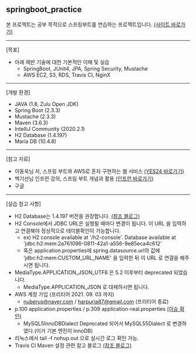 ## springboot_practice

본 프로젝트는 공부 목적으로 스프링부트를 연습하는 프로젝트입니다.
[(사이트 바로가기)](http://ec2-13-209-152-211.ap-northeast-2.compute.amazonaws.com "사이트 바로가기")

***

[목표]
+ 아래 제반 기술에 대한 기본적인 이해 및 실습
    + SpringBoot, JUnit4, JPA, Spring Security, Mustache
    + AWS EC2, S3, RDS, Travis CI, NginX

***

[개발 환경]
+ JAVA (1.8, Zulu Open JDK)
+ Spring Boot (2.3.3)
+ Mustache (2.3.3)
+ Maven (3.6.3)
+ IntelliJ Community (2020.2.1)
+ H2 Database (1.4.197)
+ Maria DB (10.4.8)

***

[참고 자료]
+ 이동욱님 저, 스프링 부트와 AWS로 혼자 구현하는 웹 서비스 [(YES24 바로가기)](http://www.yes24.com/Product/Goods/83849117 "YES24 바로가기")
+ 백기선님 인프런 강의, 스프링 부트 개념과 활용 [(인프런 바로가기)](https://www.inflearn.com/course/%EC%8A%A4%ED%94%84%EB%A7%81%EB%B6%80%ED%8A%B8 "인프런 바로가기")
+ 구글

***

[실습 참고 사항]
+ H2 Database는 1.4.197 버전을 권장합니다. [(참조 블로그)](https://slf4me.com/post/spring-boot/mybatis-h2-problem/ "참조 블로그")
+ H2 Console에서 JDBC URL은 실행될 때마다 변경이 됩니다. 이 URL 을 입력하고 연결해야 정상적으로 테이블확인이 가능합니다.
  + ex) H2 console available at '/h2-console'. Database available at 'jdbc:h2:mem:2a761096-0811-42a1-a556-9e85eca4c612'
  + 혹은 application.properties에 spring.datasource.url의 값에 'jdbc:h2:mem:CUSTOM_URL_NAME' 을 입력한 뒤 이 URL 로 연결을 해주시면 됩니다.
+ MediaType.APPLICATION_JSON_UTF8 은 5.2 이후부터 deprecated 되었습니다.
  + MediaType.APPLICATION_JSON 로 대체하시면 됩니다.
+ AWS 계정 가입 (프리티어 2021. 09. 03 까지)
  + nuberus@naver.com / harpuria87@gmail.com (프리티어 종료)
+ p.100 application.properties / p.309 application-real.properties [(이슈 확인)](https://github.com/jojoldu/freelec-springboot2-webservice/issues/158 "이슈 확인")
  + MySQL5InnoDBDialect Deprecated 되어서 MySQL55Dialect 로 변경하였다.(이거 기본 엔진이 InnoDB)
+ 리눅스에서 tail -f nohup.out 으로 실시간 로그 확인 가능.
+ Travis CI Maven 설정 관련 참고 블로그 [(참조 블로그)](https://velog.io/@junwoo4690/Travis-CI%EB%A5%BC-%EC%9D%B4%EC%9A%A9%ED%95%B4-Maven-SpringBoot%EC%97%90-CI-%EC%A0%81%EC%9A%A9%ED%95%98%EA%B8%B0 "Travis CI Maven 설정")
